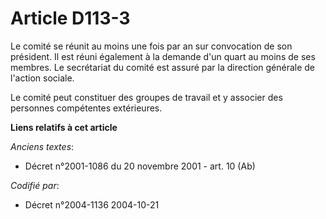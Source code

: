 # Article D113-3

Le comité se réunit au moins une fois par an sur convocation de son président. Il est réuni également à la demande d'un quart
au moins de ses membres. Le secrétariat du comité est assuré par la direction générale de l'action sociale.

Le comité peut constituer des groupes de travail et y associer des personnes compétentes extérieures.

**Liens relatifs à cet article**

_Anciens textes_:

  - Décret n°2001-1086 du 20 novembre 2001 - art. 10 (Ab)

_Codifié par_:

  - Décret n°2004-1136 2004-10-21
